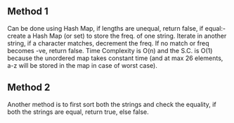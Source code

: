 ## Method 1
Can be done using Hash Map, if lengths are unequal, return false, if equal:- create a Hash Map (or set) to store the freq. of one string. Iterate in another string, if a character matches, decrement the freq. If no match or freq becomes -ve, return false.
Time Complexity is O(n) and the S.C. is O(1) because the unordered map takes constant time (and at max 26 elements, a-z will be stored in the map in case of worst case).

## Method 2 
Another method is to first sort both the strings and check the equality, if both the strings are equal, return true, else false.
